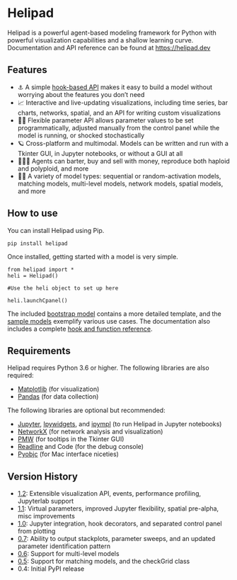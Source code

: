 # Helipad

Helipad is a powerful agent-based modeling framework for Python with powerful visualization capabilities and a shallow learning curve. Documentation and API reference can be found at https://helipad.dev

## Features

* ⚓️ A simple [hook-based API](https://helipad.dev/hooks/) makes it easy to build a model without worrying about the features you don’t need
* 📈 Interactive and live-updating visualizations, including time series, bar charts, networks, spatial, and an API for writing custom visualizations
* 👋🏻 Flexible parameter API allows parameter values to be set programmatically, adjusted manually from the control panel while the model is running, or shocked stochastically
* 🪐 Cross-platform and multimodal. Models can be written and run with a Tkinter GUI, in Jupyter notebooks, or without a GUI at all
* 🤹🏻‍♂️ Agents can barter, buy and sell with money, reproduce both haploid and polyploid, and more
* 🕺🏻 A variety of model types: sequential or random-activation models, matching models, multi-level models, network models, spatial models, and more

## How to use

You can install Helipad using Pip.

	pip install helipad

Once installed, getting started with a model is very simple. 

	from helipad import *
	heli = Helipad()
	
	#Use the heli object to set up here
	
	heli.launchCpanel()

The included [bootstrap model](https://github.com/charwick/helipad/blob/master/sample-models/bootstrap.py) contains a more detailed template, and the [sample models](https://github.com/charwick/helipad/tree/master/sample-models) exemplify various use cases. The documentation also includes a complete [hook and function reference](https://helipad.dev/functions/).

## Requirements

Helipad requires Python 3.6 or higher. The following libraries are also required:

* [Matplotlib](https://matplotlib.org/) (for visualization)
* [Pandas](https://pandas.pydata.org/) (for data collection)

The following libraries are optional but recommended:

* [Jupyter](https://jupyter.org/), [Ipywidgets](https://pypi.org/project/ipywidgets/), and [ipympl](https://github.com/matplotlib/ipympl) (to run Helipad in Jupyter notebooks)
* [NetworkX](http://networkx.github.io/) (for network analysis and visualization)
* [PMW](https://pypi.org/project/Pmw/) (for tooltips in the Tkinter GUI)
* [Readline](https://pypi.org/project/readline/) and Code (for the debug console)
* [Pyobjc](https://pypi.org/project/pyobjc/) (for Mac interface niceties)

## Version History

* [1.2](https://helipad.dev/2021/02/helipad-1-2/): Extensible visualization API, events, performance profiling, Jupyterlab support
* [1.1](https://helipad.dev/2020/10/helipad-1-1/): Virtual parameters, improved Jupyter flexibility, spatial pre-alpha, misc improvements
* [1.0](https://helipad.dev/2020/08/helipad-1-0/): Jupyter integration, hook decorators, and separated control panel from plotting
* [0.7](https://helipad.dev/2020/06/helipad-0-7/): Ability to output stackplots, parameter sweeps, and an updated parameter identification pattern
* [0.6](https://helipad.dev/2020/05/helipad-0-6/): Support for multi-level models
* [0.5](https://helipad.dev/2020/03/helipad-0-5/): Support for matching models, and the checkGrid class
* 0.4: Initial PyPI release